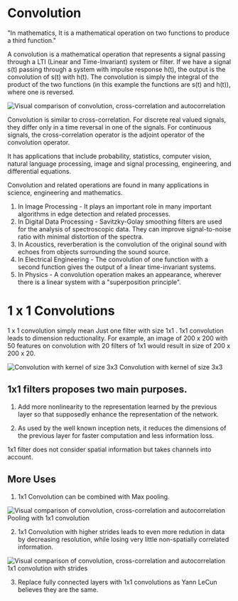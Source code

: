 # Convolution

"In mathematics, It is a mathematical operation on two functions to produce a third function."

A convolution is a mathematical operation that represents a signal passing through a LTI (Linear and Time-Invariant) system or filter. If we have a signal s(t) passing through a system with impulse response h(t), the output is the convolution of s(t) with h(t). The convolution is simply the integral of the product of the two functions (in this example the functions are s(t) and h(t)), where one is reversed.

![Visual comparison of convolution, cross-correlation and autocorrelation](https://upload.wikimedia.org/wikipedia/commons/2/21/Comparison_convolution_correlation.svg)

Convolution is similar to cross-correlation. For discrete real valued signals, they differ only in a time reversal in one of the signals. For continuous signals, the cross-correlation operator is the adjoint operator of the convolution operator.

It has applications that include probability, statistics, computer vision, natural language processing, image and signal processing, engineering, and differential equations.

Convolution and related operations are found in many applications in science, engineering and mathematics.

1. In Image Processing - It plays an important role in many important algorithms in edge detection and related processes.
2. In Digital Data Processing - Savitzky-Golay smoothing filters are used for the analysis of spectroscopic data. They can improve signal-to-noise ratio with minimal distortion of the spectra.
3. In Acoustics, reverberation is the convolution of the original sound with echoes from objects surrounding the sound source.
4. In Electrical Engineering - The convolution of one function with a second function gives the output of a linear time-invariant systems.
5. In Physics - A convolution operation makes an appearance, wherever there is a linear system with a "superposition principle".


# 1 x 1 Convolutions

1 x 1 convolution simply mean Just one filter with size 1x1 . 1x1 convolution leads to dimension reductionality.
For example, an image of 200 x 200 with 50 features on convolution with 20 filters of 1x1 would result in size of 200 x 200 x 20.

![Convolution with kernel of size 3x3](https://raw.githubusercontent.com/iamaaditya/iamaaditya.github.io/master/images/conv_arithmetic/full_padding_no_strides_transposed.gif)
Convolution with kernel of size 3x3

## 1x1 filters proposes two main purposes.

1. Add more nonlinearity to the representation learned by the previous layer so that supposedly enhance the representation of the network.

2. As used by the well known inception nets, it reduces the dimensions of the previous layer for faster computation and less information loss.

1x1 filter does not consider spatial information but takes channels into account.

## More Uses

1. 1x1 Convolution can be combined with Max pooling.

![Visual comparison of convolution, cross-correlation and autocorrelation](https://raw.githubusercontent.com/iamaaditya/iamaaditya.github.io/master/images/conv_arithmetic/numerical_max_pooling.gif)
Pooling with 1x1 convolution

2. 1x1 Convolution with higher strides leads to even more redution in data by decreasing resolution, while losing very little non-spatially correlated information.

![Visual comparison of convolution, cross-correlation and autocorrelation](https://raw.githubusercontent.com/iamaaditya/iamaaditya.github.io/master/images/conv_arithmetic/no_padding_strides.gif)
1x1 convolution with strides

3. Replace fully connected layers with 1x1 convolutions as Yann LeCun believes they are the same.


